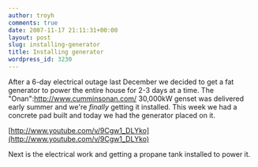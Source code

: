 ```yaml
---
author: troyh
comments: true
date: 2007-11-17 21:11:31+00:00
layout: post
slug: installing-generator
title: Installing generator
wordpress_id: 3230
---
```


After a 6-day electrical outage last December we decided to get a fat generator to power the entire house for 2-3 days at a time. The "Onan":http://www.cumminsonan.com/ 30,000kW genset was delivered early summer and we're _finally_ getting it installed. This week we had a concrete pad built and today we had the generator placed on it.

[http://www.youtube.com/v/9Cgw1_DLYko](http://www.youtube.com/v/9Cgw1_DLYko)

Next is the electrical work and getting a propane tank installed to power it.
